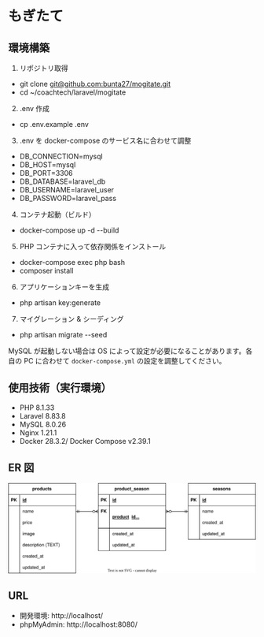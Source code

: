 # もぎたて

## 環境構築
1. リポジトリ取得
- git clone [git@github.com:bunta27/mogitate.git](https://github.com/bunta27/mogitate.git)
- cd ~/coachtech/laravel/mogitate

2. .env 作成
- cp .env.example .env

3. .env を docker-compose のサービス名に合わせて調整
- DB_CONNECTION=mysql
- DB_HOST=mysql
- DB_PORT=3306
- DB_DATABASE=laravel_db
- DB_USERNAME=laravel_user
- DB_PASSWORD=laravel_pass

4. コンテナ起動（ビルド）
- docker-compose up -d --build

5. PHP コンテナに入って依存関係をインストール
- docker-compose exec php bash
- composer install

6. アプリケーションキーを生成
- php artisan key:generate

7. マイグレーション & シーディング
- php artisan migrate --seed

MySQL が起動しない場合は OS によって設定が必要になることがあります。各自の PC に合わせて `docker-compose.yml` の設定を調整してください。

## 使用技術（実行環境）
- PHP 8.1.33
- Laravel 8.83.8
- MySQL 8.0.26
- Nginx 1.21.1
- Docker 28.3.2/ Docker Compose v2.39.1

## ER 図
<img src="docs/er.svg" alt="ER図" width="700">

## URL
- 開発環境: http://localhost/
- phpMyAdmin: http://localhost:8080/
